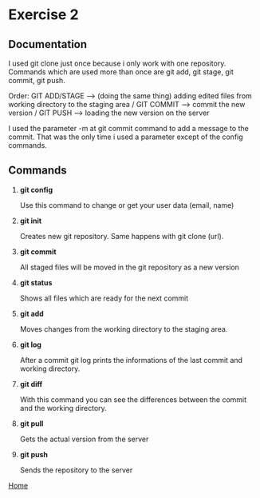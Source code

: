 # Exercise 2

## Documentation

I used git clone just once because i only work with one repository.
Commands which are used more than once are git add, git stage, git commit, git push.

Order: GIT ADD/STAGE --> (doing the same thing) adding edited files from working directory to the staging area / GIT COMMIT --> commit the new version / GIT PUSH --> loading the new version on the server

I used the parameter -m at git commit command to add a message to the commit. That was the only time i used a parameter except of the config commands.

## Commands

1. **git config**

   Use this command to change or get your user data (email, name)

2. **git init**
  
   Creates new git repository. Same happens with git clone (url).  

3. **git commit**

   All staged files will be moved in the git repository as a new version

4. **git status**

   Shows all files which are ready for the next commit

5. **git add**

   Moves changes from the working directory to the staging area.

6. **git log**

   After a commit git log prints the informations of the last commit and working directory.

7. **git diff**

   With this command you can see the differences between the commit and the working directory.

8. **git pull**

   Gets the actual version from the server

9. **git push**

   Sends the repository to the server

[Home](README-Kapellari-Julian.md)
